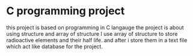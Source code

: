 # C programming project

this project is based on programming in C langauge
the project is about using structure and array of structure
I use array of structure to store radioactive elements
and their half life. and after i store them in a text file
which act like database for the project.
